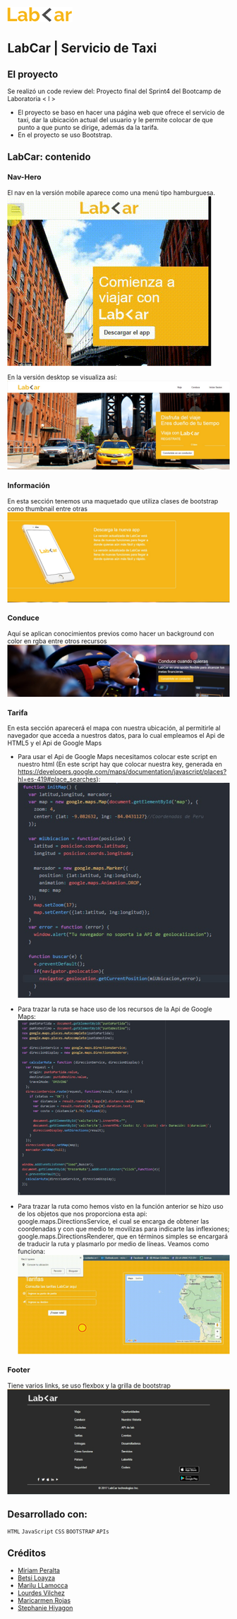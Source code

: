 ![LabCar](assets/img/logo.png)

# LabCar | Servicio de Taxi

## El proyecto
Se realizó un code review del:
Proyecto final del Sprint4 del Bootcamp de Laboratoria < l >

- El proyecto se baso en hacer una página web que ofrece el servicio de taxi, dar la ubicación actual del usuario y le permite colocar de que punto a que punto se dirige, además da la tarifa.
- En el proyecto se uso Bootstrap.

## LabCar: contenido

### Nav-Hero
El nav en la versión mobile aparece como una menú tipo hamburguesa.<br/>
![gif-nav](assets/img-read/nav-hero.gif)

En la versión desktop se visualiza así:<br/>
![Navbar](assets/img-read/nav-hero.jpg)

### Información
En esta sección tenemos una maquetado que utiliza clases de bootstrap como thumbnail entre otras<br/>
![Información](assets/img-read/info.jpg)

### Conduce
Aquí se aplican conocimientos previos como hacer un background con color en rgba entre otros recursos<br/>
![Conduce](assets/img-read/conduce.jpg)


### Tarifa
En esta sección aparecerá el mapa con nuestra ubicación, al permitirle al navegador que acceda a nuestros datos, para lo cual empleamos el Api de HTML5 y el Api de Google Maps<br/>
- Para usar el Api de Google Maps necesitamos colocar este script en nuestro html (En este script hay que colocar nuestra key, generada en https://developers.google.com/maps/documentation/javascript/places?hl=es-419#place_searches): <script async defer src="https://maps.googleapis.com/maps/api/js?key=YOUR-KEY&callback=FUNCION&libraries=places"
  type="text/javascript"></script> <br/>
![Función para obtener ubicación](assets/img-read/miUbicacion.jpg)

- Para trazar la ruta se hace uso de los recursos de la Api de Google Maps:<br/>
![Función para trazar ruta](assets/img-read/trazar.jpg)

- Para trazar la ruta como hemos visto en la función anterior se hizo uso de los objetos que nos proporciona esta api: google.maps.DirectionsService, el cual se encarga de obtener las coordenadas y con que medio te movilizas para indicarte las inflexiones;
google.maps.DirectionsRenderer, que en términos simples se encargará de traducir la ruta y plasmarlo por medio de líneas. Veamos como funciona: <br/>
![gif-tarifa](assets/img-read/trazar.gif)


### Footer
Tiene varios links, se uso flexbox y la grilla de bootstrap <br/>
![Footer](assets/img-read/footer.jpg)

## Desarrollado con:

`HTML` `JavaScript` `CSS` `BOOTSTRAP` `APIs`  

##  Créditos
* [Miriam Peralta](https://github.com/miriampc)
* [Betsi Loayza](https://github.com/betsiana)
* [Marilu LLamocca](https://github.com/Maryleo3007)
* [Lourdes Vilchez](https://github.com/lulublondet)
* [Maricarmen Rojas](https://github.com/maiart46rrrrrrr)
* [Stephanie Hiyagon](https://github.com/stephHiyagon)
